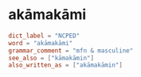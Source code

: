 # akāmakāmi

``` toml
dict_label = "NCPED"
word = "akāmakāmi"
grammar_comment = "mfn & masculine"
see_also = ["kāmakāmin"]
also_written_as = ["akāmakāmin"]
```

